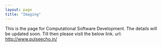 ```yaml
---
layout: page
title: "Imaging"
---
```

This is the page for Computational Software Development. The details will be updated soon. Till then please visit the below link.
url: http://www.pulseecho.in/
